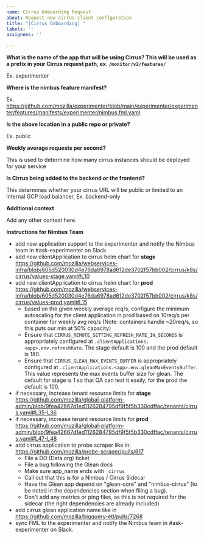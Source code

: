 ```yaml
---
name: Cirrus Onboarding Request
about: Request new cirrus client configuration
title: "[Cirrus Onboarding] "
labels: ''
assignees: ''

---
```


**What is the name of the app that will be using Cirrus? This will be used as a prefix in your Cirrus request path, ex. `/monitor/v2/features/`**

Ex. experimenter

**Where is the nimbus feature manifest?**

Ex. https://github.com/mozilla/experimenter/blob/main/experimenter/experimenter/features/manifests/experimenter/nimbus.fml.yaml

**Is the above location in a public repo or private?**

Ex. public

**Weekly average requests per second?**

This is used to determine how many cirrus instances should be deployed for your service

**Is Cirrus being added to the backend or the frontend?**

This determines whether your cirrus URL will be public or limited to an internal GCP load balancer, Ex. backend-only

**Additional context**

Add any other context here.

**Instructions for Nimbus Team**
- add new application support to the experimenter and notify the Nimbus team in #ask-experimenter on Slack.
- add new clientApplication to cirrus helm chart for **stage** https://github.com/mozilla/webservices-infra/blob/605d520030d4e76da6978ad612de3702f57bb002/cirrus/k8s/cirrus/values-stage.yaml#L10
- add new clientApplication to cirrus helm chart for **prod** https://github.com/mozilla/webservices-infra/blob/605d520030d4e76da6978ad612de3702f57bb002/cirrus/k8s/cirrus/values-prod.yaml#L15
   - based on the given weekly average req/s, configure the minimum autoscaling for the client application in prod based on 10req/s per container for weekly avg req/s (Note: containers handle ~20req/s, so this puts our min at 50% capacity)
   - Ensure that `CIRRUS_REMOTE_SETTING_REFRESH_RATE_IN_SECONDS` is appropriately configured at `.clientApplications.<app>.env.refreshRate`. The stage default is 100 and the prod default is 180.
   - Ensure that `CIRRUS_GLEAN_MAX_EVENTS_BUFFER` is appropriately configured at `.clientApplications.<app>.env.gleanMaxEventsBuffer`. This value represents the max events buffer size for glean. The default for stage is 1 so that QA can test it easily, for the prod the default is 100.
- if necessary, increase tenant resource limits for **stage** https://github.com/mozilla/global-platform-admin/blob/9fea42667d1ed1126284795df9f5f5b330cdffac/tenants/cirrus.yaml#L35-L36
- if necessary, increase tenant resource limits for **prod** https://github.com/mozilla/global-platform-admin/blob/9fea42667d1ed1126284795df9f5f5b330cdffac/tenants/cirrus.yaml#L47-L48
- add cirrus application to probe scraper like in: https://github.com/mozilla/probe-scraper/pulls/617
   - File a DO (Data org) ticket
   - File a bug following the Glean docs
   - Make sure app_name ends with `_cirrus`
   - Call out that this is for a Nimbus / Cirrus Sidecar
   - Have the Glean app depend on "glean-core" and "nimbus-cirrus" (to be noted in the dependencies section when filing a bug).
   - Don't add any metrics or ping files, as this is not required for the sidecar (the right dependencies are already included)
- add cirrus glean application name like in https://github.com/mozilla/bigquery-etl/pulls/7268 
- sync FML to the experimenter and notify the Nimbus team in #ask-experimenter on Slack.
